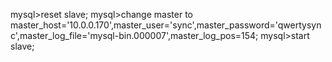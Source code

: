 mysql>reset slave;
mysql>change master to master_host='10.0.0.170',master_user='sync',master_password='qwertysync',master_log_file='mysql-bin.000007',master_log_pos=154;
mysql>start slave;
